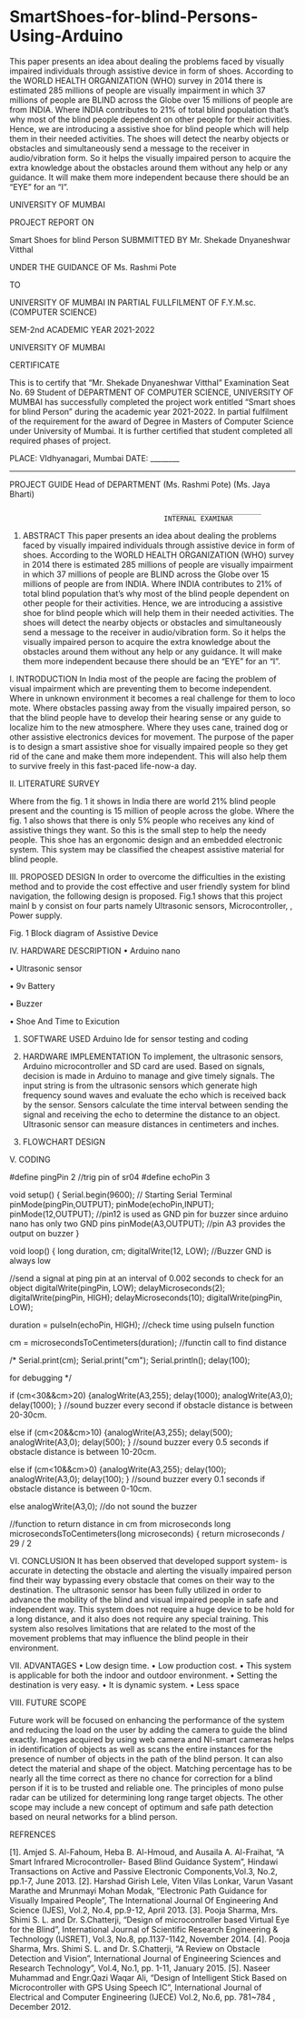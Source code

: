 # SmartShoes-for-blind-Persons-Using-Arduino
This paper presents an idea about dealing the problems faced by visually impaired individuals through assistive device in form of shoes. According to the WORLD HEALTH ORGANIZATION (WHO) survey in 2014 there is estimated 285 millions of people are visually impairment in which 37 millions of people are BLIND across the Globe over 15 millions of people are from INDIA. Where INDIA contributes to 21% of total blind population that’s why most of the blind people dependent on other people for their activities. Hence, we are introducing a assistive shoe for blind people which will help them in their needed activities. The shoes will detect the nearby objects or obstacles and simultaneously send a message to the receiver in audio/vibration form. So it helps the visually impaired person to acquire the extra knowledge about the obstacles around them without any help or any guidance. It will make them more independent because there should be an “EYE” for an “I”.


UNIVERSITY OF MUMBAI







PROJECT REPORT ON 

Smart Shoes for blind Person
 SUBMMITTED BY 
Mr. Shekade Dnyaneshwar Vitthal 

UNDER THE GUIDANCE OF 
Ms. Rashmi Pote

TO

UNIVERSITY OF MUMBAI 
IN PARTIAL FULLFILMENT OF 
F.Y.M.sc.(COMPUTER SCIENCE)

SEM-2nd 
ACADEMIC YEAR 2021-2022





UNIVERSITY OF MUMBAI
 
 

CERTIFICATE

This is to certify that “Mr. Shekade Dnyaneshwar Vitthal” Examination Seat No. 69  Student of DEPARTMENT OF COMPUTER SCIENCE, UNIVERSITY OF MUMBAI   has successfully completed the project work entitled “Smart shoes for blind Person” during the academic year 2021-2022. In partial fulfilment of the requirement for the award of Degree in Masters of Computer Science under University of Mumbai.
It is further certified that student completed all required phases of project.


PLACE: VIdhyanagari, Mumbai
DATE: ________



____________                                                                             __________________
PROJECT GUIDE                                                                     Head of DEPARTMENT
     (Ms. Rashmi Pote)                                                                                  (Ms. Jaya Bharti)
    

                                            ______________________
                                          INTERNAL EXAMINAR       

1.	ABSTRACT
This paper presents an idea about dealing the problems faced by visually impaired individuals through assistive device in form of shoes. According to the WORLD HEALTH ORGANIZATION (WHO) survey in 2014 there is estimated 285 millions of people are visually impairment in which 37 millions of people are BLIND across the Globe over 15 millions of people are from INDIA. Where INDIA contributes to 21% of total blind population that’s why most of the blind people dependent on other people for their activities. Hence, we are introducing a assistive shoe for blind people which will help them in their needed activities. The shoes will detect the nearby objects or obstacles and simultaneously send a message to the receiver in audio/vibration form. So it helps the visually impaired person to acquire the extra knowledge about the obstacles around them without any help or any guidance. It will make them more independent because there should be an “EYE” for an “I”.









I.	INTRODUCTION
In India most of the people are facing the problem of visual impairment which are preventing them to become independent. Where in unknown environment it becomes a real challenge for them to loco mote. Where obstacles passing away from the visually impaired person, so that the blind people have to develop their hearing sense or any guide to localize him to the new atmosphere. Where they uses cane, trained dog or other assistive electronics devices for movement. The purpose of the paper is to design a smart assistive shoe for visually impaired people so they get rid of the cane and make them more independent. This will also help them to survive freely in this fast-paced life-now-a day.




II.	LITERATURE SURVEY


Where from the fig. 1 it shows in India there are world 21% blind people present and the counting is 15 million of people across the globe. Where the fig. 1 also shows that there is only 5% people who receives any kind of assistive things they want. So this is the small step to help the needy people. This shoe has an ergonomic design and an embedded electronic system. This system may be classified the cheapest assistive material for blind people.









 
III.	PROPOSED DESIGN
In order to overcome the difficulties in the existing method and to provide the cost effective and user friendly system for blind navigation, the following design is proposed. Fig.1 shows that this project mainl b y consist on four parts namely Ultrasonic sensors, Microcontroller, , Power supply.


Fig. 1 Block diagram of Assistive Device




    



IV.	HARDWARE DESCRIPTION
•	Arduino nano 
 
•	Ultrasonic sensor 
 





•	9v Battery

 

•	Buzzer
 




















•	Shoe And Time to Exicution

 











1.	SOFTWARE USED
Arduino Ide for sensor testing and coding

 









2.	HARDWARE IMPLEMENTATION
To implement, the ultrasonic sensors, Arduino microcontroller and SD card are used. Based on signals, decision is made in Arduino to manage and give timely signals. The input string is from the ultrasonic sensors which generate high frequency sound waves and evaluate the echo which is received back by the sensor. Sensors calculate the time interval between sending the signal and receiving the echo to determine the distance to an object. Ultrasonic sensor can measure distances in centimeters and inches.








 






















3.	FLOWCHART DESIGN
	




V.	CODING



 

#define pingPin 2        //trig pin of sr04
#define echoPin 3

void setup() {
   Serial.begin(9600); // Starting Serial Terminal
   pinMode(pingPin,OUTPUT); 
   pinMode(echoPin,INPUT);
   pinMode(12,OUTPUT);   //pin12 is used as GND pin  for buzzer since arduino nano has only two GND pins
   pinMode(A3,OUTPUT);   //pin A3 provides the output on buzzer
}

void loop() {
   long duration, cm;
  digitalWrite(12, LOW);   //Buzzer GND is always low


   //send a signal at ping pin at an interval of 0.002 seconds to check for an object
   digitalWrite(pingPin, LOW);
   delayMicroseconds(2);    
   digitalWrite(pingPin, HIGH);
   delayMicroseconds(10);
   digitalWrite(pingPin, LOW);

  
   duration = pulseIn(echoPin, HIGH);  //check time using pulseIn function
   
   cm = microsecondsToCentimeters(duration);   //functin call to find distance
   
  /* Serial.print(cm);
   Serial.print("cm");
   Serial.println();
   delay(100);
   
   for debugging
   */

   
   if (cm<30&&cm>20) 
                         {analogWrite(A3,255); 
                          delay(1000); 
                          analogWrite(A3,0); 
                          delay(1000); }    //sound buzzer every second if obstacle distance is between 20-30cm. 
  
   
   else if (cm<20&&cm>10) {analogWrite(A3,255); 
                           delay(500); 
                           analogWrite(A3,0); 
                           delay(500); }   //sound buzzer every 0.5 seconds if obstacle distance is between 10-20cm. 
  
   
   else if (cm<10&&cm>0)  {analogWrite(A3,255); 
                           delay(100); 
                           analogWrite(A3,0);
                           delay(100); }    //sound buzzer every 0.1 seconds if obstacle distance is between 0-10cm. 
  
   
   else                     analogWrite(A3,0); //do not sound the buzzer


//function to return distance in cm from microseconds
long microsecondsToCentimeters(long microseconds) {
   return microseconds / 29 / 2


VI.	CONCLUSION
It has been observed that developed support system- is accurate in detecting the obstacle and alerting the visually impaired person find their way bypassing every obstacle that comes on their way to the destination. The ultrasonic sensor has been fully utilized in order to advance the mobility of the blind and visual impaired people in safe and independent way. This system does not require a huge device to be hold for a long distance, and it also does not require any special training. This system also resolves limitations that are related to the most of the movement problems that may influence the blind people in their environment.






VII.	ADVANTAGES
•	Low design time. 
•	Low production cost.
•	This system is applicable for both the indoor and outdoor environment.
•	 Setting the destination is very easy.
•	It is dynamic system.
•	Less space




VIII.	FUTURE SCOPE

Future work will be focused on enhancing the performance of the system and reducing the load on the user by adding the camera to guide the blind exactly. Images acquired by using web camera and NI-smart cameras helps in identification of objects as well as scans the entire instances for the presence of number of objects in the path of the blind person. It can also detect the material and shape of the object. Matching percentage has to be nearly all the time correct as there no chance for correction for a blind person if it is to be trusted and reliable one. The principles of mono pulse radar can be utilized for determining long range target objects. The other scope may include a new concept of optimum and safe path detection based on neural networks for a blind person.



REFRENCES

[1]. Amjed S. Al-Fahoum, Heba B. Al-Hmoud, and Ausaila A. Al-Fraihat, “A Smart Infrared Microcontroller- Based Blind Guidance System”, Hindawi Transactions on Active and Passive Electronic Components,Vol.3, No.2, pp.1-7, June 2013.
[2]. Harshad Girish Lele, Viten Vilas Lonkar, Varun Vasant Marathe and Mrunmayi Mohan Modak, “Electronic Path Guidance for Visually Impaired People”, The International Journal Of Engineering And Science (IJES), Vol.2, No.4, pp.9-12, April 2013.
[3]. Pooja Sharma, Mrs. Shimi S. L. and Dr. S.Chatterji, “Design of microcontroller based Virtual Eye for the Blind”, International Journal of Scientific Research Engineering & Technology (IJSRET), Vol.3, No.8, pp.1137-1142, November 2014.
[4]. Pooja Sharma, Mrs. Shimi S. L. and Dr. S.Chatterji, “A Review on Obstacle Detection and Vision”, International Journal of Engineering Sciences and Research Technology”, Vol.4, No.1, pp. 1-11, January 2015.
[5]. Naseer Muhammad and Engr.Qazi Waqar Ali, “Design of Intelligent Stick Based on Microcontroller with GPS Using Speech IC”, International Journal of Electrical and Computer Engineering (IJECE) Vol.2, No.6, pp. 781~784 , December 2012.

